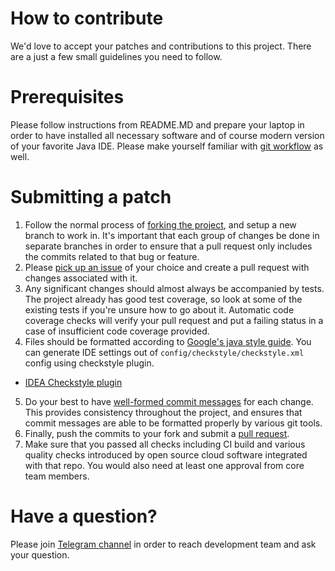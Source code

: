 # How to contribute
We'd love to accept your patches and contributions to this project. There are a just a few small guidelines you need to follow.

# Prerequisites
Please follow instructions from README.MD and prepare your laptop in order to have installed all necessary software and of course modern version of your favorite Java IDE. Please make yourself familiar with [git workflow](https://www.atlassian.com/git/tutorials/comparing-workflows/gitflow-workflow) as well.

# Submitting a patch
1. Follow the normal process of [forking the project](https://help.github.com/articles/fork-a-repo), and setup a new branch to work in. It's important that each group of changes be done in separate branches in order to ensure that a pull request only includes the commits related to that bug or feature.
2. Please [pick up an issue](http://bit.ly/2FX6rzj) of your choice and create a pull request with changes associated with it.
3. Any significant changes should almost always be accompanied by tests. The project already has good test coverage, so look at some of the existing tests if you're unsure how to go about it. Automatic code coverage checks will verify your pull request and put a failing status in a case of insufficient code coverage provided.
4. Files should be formatted according to [Google's java style guide](https://google.github.io/styleguide/javaguide.html). You can generate IDE settings out of `config/checkstyle/checkstyle.xml` config using checkstyle plugin.
- [IDEA Checkstyle plugin](https://plugins.jetbrains.com/plugin/1065-checkstyle-idea/)
5. Do your best to have [well-formed commit messages](http://tbaggery.com/2008/04/19/a-note-about-git-commit-messages.html) for each change. This provides consistency throughout the project, and ensures that commit messages are able to be formatted properly by various git tools.
6. Finally, push the commits to your fork and submit a [pull request](https://help.github.com/articles/creating-a-pull-request).
7. Make sure that you passed all checks including CI build and various quality checks introduced by open source cloud software integrated with that repo. You would also need at least one approval from core team members.

# Have a question?
Please join [Telegram channel](https://t.me/vaadin_showcase) in order to reach development team and ask your question.

